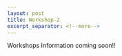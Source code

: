 ```yaml
---
layout: post
title: Workshop-2
excerpt_separator: <!--more-->
---
```


Workshops Information coming soon!!




